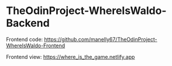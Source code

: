 # TheOdinProject-WhereIsWaldo-Backend

Frontend code: https://github.com/manelly67/TheOdinProject-WhereIsWaldo-Frontend

Frontend view: https://where_is_the_game.netlify.app
